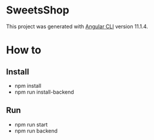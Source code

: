 # SweetsShop

This project was generated with [Angular CLI](https://github.com/angular/angular-cli) version 11.1.4.

# How to 

## Install

- npm install
- npm run install-backend

## Run 

- npm run start
- npm run backend